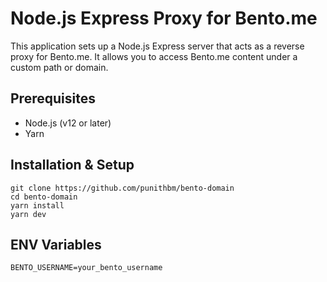 # Node.js Express Proxy for Bento.me

This application sets up a Node.js Express server that acts as a reverse proxy for Bento.me. It allows you to access Bento.me content under a custom path or domain.

## Prerequisites
- Node.js (v12 or later)
- Yarn

## Installation & Setup
```
git clone https://github.com/punithbm/bento-domain
cd bento-domain
yarn install
yarn dev
```

## ENV Variables
```
BENTO_USERNAME=your_bento_username
```
